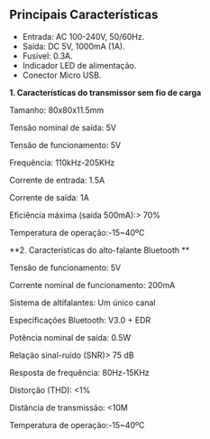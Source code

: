 ## Principais Características

* Entrada: AC 100-240V, 50/60Hz.
* Saída: DC 5V, 1000mA (1A).
* Fusível: 0.3A.
* Indicador LED de alimentação.
* Conector Micro USB.


**1. Características do transmissor sem fio de carga**

Tamanho: 80x80x11.5mm

Tensão nominal de saída: 5V

Tensão de funcionamento: 5V

Frequência: 110kHz-205KHz

Corrente de entrada: 1.5A

Corrente de saída: 1A

Eficiência máxima (saída 500mA):> 70%

Temperatura de operação:-15~40ºC

**2. Características do alto-falante Bluetooth **

Tensão de funcionamento: 5V

Corrente nominal de funcionamento: 200mA

Sistema de altifalantes: Um único canal

Especificações Bluetooth: V3.0 + EDR

Potência nominal de saída: 0.5W

Relação sinal-ruído (SNR)> 75 dB

Resposta de frequência: 80Hz-15KHz

Distorção (THD): <1%

Distância de transmissão: <10M

Temperatura de operação:-15~40ºC
